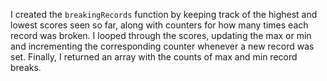 I created the `breakingRecords` function by keeping track of the highest and lowest scores seen so far, along with counters for how many times each record was broken. I looped through the scores, updating the max or min and incrementing the corresponding counter whenever a new record was set. Finally, I returned an array with the counts of max and min record breaks.
